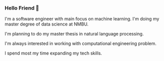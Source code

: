 ### Hello Friend 👋

I'm a software engineer with main focus on machine learning. I'm doing my master degree of data science at NMBU. 

I'm planning to do my master thesis in natural language processing.

I'm always interested in working with computational engineering problem.

I spend most my time expanding my tech skills.  
